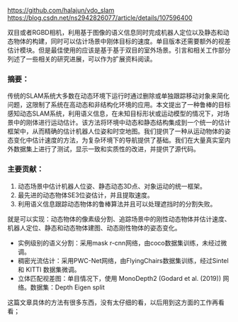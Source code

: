 https://github.com/halajun/vdo_slam https://blog.csdn.net/ns2942826077/article/details/107596400

双目或者RGBD相机，利用基于图像的语义信息同时完成机器人定位以及静态和动态物体的构建，同时可以估计场景中刚体目标的速度。单目版本还需要额外的视差估计模块。但是最佳使用的应该是基于基于双目的室外场景。引言和相关工作部分列述了一些相关的研究进展，可以作为扩展资料阅读。
### 摘要：
传统的SLAM系统大多数在动态环境下运行时通过删除或单独跟踪移动对象来简化问题，这限制了系统在高动态和非结构化环境的应用。本文提出了一种鲁棒的目标感知动态SLAM系统，利用语义信息，在未知目标形状或运动模型的情况下，对场景中的刚体进行运动估计。该方法将环境中动态和静态结构集成到一个统一的估计框架中，从而精确的估计机器人位姿和时空地图。我们提供了一种从运动物体的姿态变化中估计速度的方法，为复杂环境下的导航提供了基础。我们在大量真实室内外数据集上进行了测试，显示一致和实质性的改进，并提供了源代码。
### 主要贡献：
1. 动态场景中估计机器人位姿、静态动态3D点、对象运动的统一框架。
2. 最先进的动态物体SE3位姿估计，并且提取速度。
3. 利用语义信息跟踪动态物体的鲁棒算法并且可以处理遮挡时的分割失败。

就是可以实现：动态物体的像素级分割、追踪场景中的刚性动态物体并估计速度、机器人定位、静态和动态物体建图、动态刚性物体的姿态变化。

- 实例级别的语义分割：采用mask r-cnn网络，由coco数据集训练，未经过微调。
- 稠密光流估计：采用PWC-Net网络，由FlyingChairs数据集训练，经过Sintel 和 KITTI 数据集微调。
- 立体匹配视差图：单目情况下，使用 MonoDepth2 (Godard et al. (2019)) 网络。数据集：Depth Eigen split

这篇文章具体的方法有很多东西，没有太仔细的看，以后用到这方面的工作再看看；
